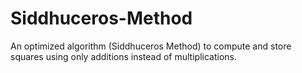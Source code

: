 # Siddhuceros-Method
An optimized algorithm (Siddhuceros Method) to compute and store squares using only additions instead of multiplications.
